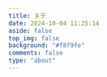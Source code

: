 ```yaml
---
title: 关于
date: 2024-10-04 11:25:14
aside: false
top_img: false
background: "#f8f9fe"
comments: false
type: "about"
---
```

